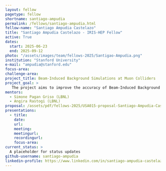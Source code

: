 ```yaml
---
layout: fellow
pagetype: fellow
shortname: santiago-ampudia
permalink: /fellows/santiago-ampudia.html
fellow-name: "Santiago Ampudia Castelazo"
title: "Santiago Ampudia Castelazo - IRIS-HEP Fellow"
active: True
dates:
  start: 2025-06-23
  end: 2025-09-12
photo: "/assets/images/team/fellows-2025/Santigao-Ampudia.png"
institution: "Stanford University"
e-mail: "ampudia@stanford.edu"
focus-area:
challenge-area:
project_title: Beam-Induced Background Simulations at Muon Colliders
project_goal: >
   The project aims to improve the accuracy of Beam-Induced Background (BIB) simulations at muon colliders by tracking parent muon information and grouping decay products accordingly, preserving essential correlations and asymmetries. It will develop a generative neural network to model and synthetically reproduce high-dimensional BIB events, enabling more reliable background estimates for detector design and physics studies.
mentors:
  - Simone Pagan Griso (LBNL)
  - Angira Rastogi (LBNL)
proposal: /assets/pdf/fellows-2025/USA015-proposal-Santiago-Ampudia-Castelazo.pdf
presentations:
  - title:
    date:
    url:
    meeting:
    meetingurl:
    recordingurl:
    focus-area:
current_status: >
  A placeholder for status updates
github-username: santiago-ampudia
linkedin-profile: https://www.linkedin.com/in/santiago-ampudia-castelazo-1804741b8/
---
```

